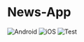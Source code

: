 # News-App

![Android](https://github.com/sboh1214/News-App/workflows/Android/badge.svg)
![iOS](https://github.com/sboh1214/News-App/workflows/iOS/badge.svg)
![Test](https://github.com/sboh1214/News-App/workflows/Test/badge.svg)
